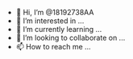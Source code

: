 - 👋 Hi, I’m @18192738AA
- 👀 I’m interested in ...
- 🌱 I’m currently learning ...
- 💞️ I’m looking to collaborate on ...
- 📫 How to reach me ...

<!---
18192738AA/18192738AA is a ✨ special ✨ repository because its `README.md` (this file) appears on your GitHub profile.
You can click the Preview link to take a look at your changes.
--->
